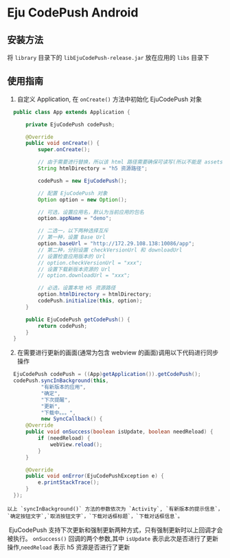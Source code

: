 # Eju CodePush Android

## 安装方法

将 `library` 目录下的 `libEjuCodePush-release.jar` 放在应用的 `libs` 目录下

## 使用指南

1. 自定义 Application, 在 `onCreate()` 方法中初始化 EjuCodePush 对象

```java
  public class App extends Application {

      private EjuCodePush codePush;

      @Override
      public void onCreate() {
          super.onCreate();

          // 由于需要进行替换，所以该 html 路径需要确保可读写(所以不能是 assets 目录)
          String htmlDirectory = "h5 资源路径";

          codePush = new EjuCodePush();

          // 配置 EjuCodePush 对象
          Option option = new Option();

          // 可选，设置应用名，默认为当前应用的包名
          option.appName = "demo";

          // 二选一，以下两种选择互斥
          // 第一种，设置 Base Url
          option.baseUrl = "http://172.29.108.138:10086/app";
          // 第二种，分别设置 checkVersionUrl 和 downloadUrl
          // 设置检查应用版本的 Url
          // option.checkVersionUrl = "xxx";
          // 设置下载新版本资源的 Url
          // option.downloadUrl = "xxx";

          // 必选，设置本地 H5 资源路径
          option.htmlDirectory = htmlDirectory;
          codePush.initialize(this, option);
      }

      public EjuCodePush getCodePush() {
          return codePush;
      }
  }
```

2. 在需要进行更新的画面(通常为包含 webview 的画面)调用以下代码进行同步操作

```java
  EjuCodePush codePush = ((App)getApplication()).getCodePush();
  codePush.syncInBackground(this,
           "有新版本的应用",
           "确定",
           "下次提醒",
           "更新",
           "下载中。。。",
           new SyncCallback() {
      @Override
      public void onSuccess(boolean isUpdate, boolean needReload) {
          if (needReload) {
              webView.reload();
          }
      }

      @Override
      public void onError(EjuCodePushException e) {
          e.printStackTrace();
      }
  });
```

 	以上 `syncInBackground()` 方法的参数依次为 `Activity`, `有新版本的提示信息`，`确定按钮文字`,`取消按钮文字`，`下载对话框标题`，`下载对话框信息`。

​	EjuCodePush 支持下次更新和强制更新两种方式，只有强制更新时以上回调才会被执行。
`onSuccess()` 回调的两个参数,其中 `isUpdate` 表示此次是否进行了更新操作,`needReload` 表示 h5 资源是否进行了更新